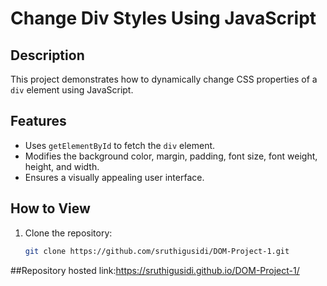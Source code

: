 
# Change Div Styles Using JavaScript

## Description
This project demonstrates how to dynamically change CSS properties of a `div` element using JavaScript.

## Features
- Uses `getElementById` to fetch the `div` element.
- Modifies the background color, margin, padding, font size, font weight, height, and width.
- Ensures a visually appealing user interface.

## How to View
1. Clone the repository:
   ```sh
   git clone https://github.com/sruthigusidi/DOM-Project-1.git
##Repository hosted link:https://sruthigusidi.github.io/DOM-Project-1/

